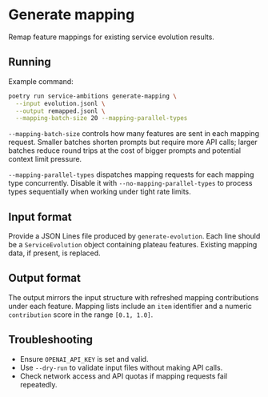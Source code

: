 # Generate mapping

Remap feature mappings for existing service evolution results.

## Running

Example command:

```bash
poetry run service-ambitions generate-mapping \
  --input evolution.jsonl \
  --output remapped.jsonl \
  --mapping-batch-size 20 --mapping-parallel-types
```

`--mapping-batch-size` controls how many features are sent in each mapping
request. Smaller batches shorten prompts but require more API calls; larger
batches reduce round trips at the cost of bigger prompts and potential context
limit pressure.

`--mapping-parallel-types` dispatches mapping requests for each mapping type
concurrently. Disable it with `--no-mapping-parallel-types` to process types
sequentially when working under tight rate limits.

## Input format

Provide a JSON Lines file produced by `generate-evolution`. Each line should be a
`ServiceEvolution` object containing plateau features. Existing mapping data, if
present, is replaced.

## Output format

The output mirrors the input structure with refreshed mapping contributions under
each feature. Mapping lists include an `item` identifier and a numeric
`contribution` score in the range `[0.1, 1.0]`.

## Troubleshooting

- Ensure `OPENAI_API_KEY` is set and valid.
- Use `--dry-run` to validate input files without making API calls.
- Check network access and API quotas if mapping requests fail repeatedly.
